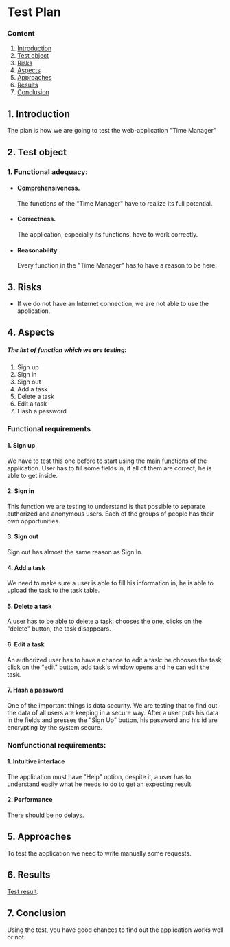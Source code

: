 # Test Plan
 ### Content
  1. [Introduction](#1)
  2. [Test object](#2)
  3. [Risks](#3)
  4. [Aspects](#4)
  5. [Approaches](#5)
  6. [Results](#6)
  7. [Conclusion](#7)

<a name="1"></a>
 ## 1. Introduction
The plan is how we are going to test the web-application "Time Manager"

<a name="2"></a>
 ## 2. Test object
### 1. Functional adequacy:
-   #### Сomprehensiveness.
    The functions of the "Time Manager" have to realize its full potential.
-   #### Correctness.
    The application, especially its functions, have to work correctly.
-   #### Reasonability.
    Every function in the "Time Manager" has to have a reason to be here.

<a name="3"></a>
## 3. Risks
- If we do not have an Internet connection, we are not able to use the application.

<a name="4"></a>
## 4. Aspects
##### The list of function which we are testing:
1. Sign up
2. Sign in
3. Sign out
4. Add a task
5. Delete a task
6. Edit a task
7. Hash a password

### Functional requirements
#### 1. Sign up
We have to test this one before to start using the main functions of the application. User has to fill some fields in, if all of them are correct, he is able to get inside.
#### 2. Sign in
This function we are testing to understand is that possible to separate authorized and anonymous users. Each of the groups of people has their own opportunities.
#### 3. Sign out
Sign out has almost the same reason as Sign In.
#### 4. Add a task
We need to make sure a user is able to fill his information in,  he is able to upload the task to the task table.
#### 5. Delete a task
A user has to be able to delete a task: chooses the one, clicks on the "delete" button, the task disappears.
#### 6. Edit a task
An authorized user has to have a chance to edit a task: he chooses the task, click on the "edit" button, add task's window opens and he can edit the task.
#### 7. Hash a password
One of the important things is data security. We are testing that to find out the data of all users are keeping in a secure way. After a user puts his data in the fields and presses the "Sign Up" button, his password and his id are encrypting by the system secure.

### Nonfunctional requirements:
#### 1. Intuitive interface
The application must have "Help" option, despite it, a user has to understand easily what he needs to do to get an expecting result.

#### 2. Performance
There should be no delays.

<a name="5"></a>
## 5. Approaches
To test the application we need to write manually some requests. 

<a name="6"></a>
## 6. Results
[Test result](../TestResult.md).

<a name="7"></a>
## 7. Conclusion
Using the test, you have good chances to find out the application works well or not.

    
